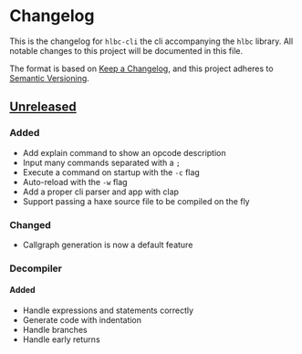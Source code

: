 # Changelog

This is the changelog for `hlbc-cli` the cli accompanying the `hlbc` library.
All notable changes to this project will be documented in this file.

The format is based on [Keep a Changelog](https://keepachangelog.com/en/1.0.0/),
and this project adheres to [Semantic Versioning](https://semver.org/spec/v2.0.0.html).

## [Unreleased](https://github.com/Gui-Yom/hlbc/compare/v0.2.0...HEAD)

### Added

- Add explain command to show an opcode description
- Input many commands separated with a `;`
- Execute a command on startup with the `-c` flag
- Auto-reload with the `-w` flag
- Add a proper cli parser and app with clap
- Support passing a haxe source file to be compiled on the fly

### Changed

- Callgraph generation is now a default feature

### Decompiler

#### Added

- Handle expressions and statements correctly
- Generate code with indentation
- Handle branches
- Handle early returns
